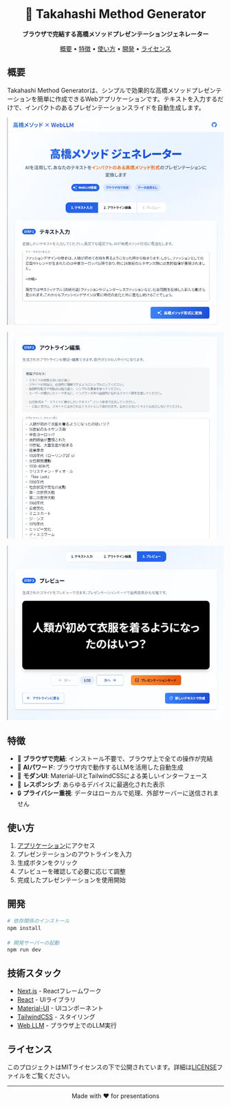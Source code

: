 <div align="center">
  <h1>🎯 Takahashi Method Generator</h1>
  <p>
    <strong>ブラウザで完結する高橋メソッドプレゼンテーションジェネレーター</strong>
  </p>
  <p>
    <a href="#概要">概要</a> •
    <a href="#特徴">特徴</a> •
    <a href="#使い方">使い方</a> •
    <a href="#開発">開発</a> •
    <a href="#ライセンス">ライセンス</a>
  </p>
</div>

## 概要

Takahashi Method Generatorは、シンプルで効果的な高橋メソッドプレゼンテーションを簡単に作成できるWebアプリケーションです。テキストを入力するだけで、インパクトのあるプレゼンテーションスライドを自動生成します。

![Demo1](imgs/image1.png)

![Demo2](imgs/image2.png)

![Demo3](imgs/image3.png)

## 特徴

- 🚀 **ブラウザで完結**: インストール不要で、ブラウザ上で全ての操作が完結
- 🤖 **AIパワード**: ブラウザ内で動作するLLMを活用した自動生成
- 🎨 **モダンUI**: Material-UIとTailwindCSSによる美しいインターフェース
- 📱 **レスポンシブ**: あらゆるデバイスに最適化された表示
- 🔒 **プライバシー重視**: データはローカルで処理、外部サーバーに送信されません

## 使い方

1. [アプリケーション](http://localhost:3000)にアクセス
2. プレゼンテーションのアウトラインを入力
3. 生成ボタンをクリック
4. プレビューを確認して必要に応じて調整
5. 完成したプレゼンテーションを使用開始

## 開発

```bash
# 依存関係のインストール
npm install

# 開発サーバーの起動
npm run dev
```

## 技術スタック

- [Next.js](https://nextjs.org/) - Reactフレームワーク
- [React](https://reactjs.org/) - UIライブラリ
- [Material-UI](https://mui.com/) - UIコンポーネント
- [TailwindCSS](https://tailwindcss.com/) - スタイリング
- [Web LLM](https://mlc.ai/web-llm/) - ブラウザ上でのLLM実行


## ライセンス

このプロジェクトはMITライセンスの下で公開されています。詳細は[LICENSE](LICENSE)ファイルをご覧ください。

---

<div align="center">
  Made with ❤️ for presentations
</div>
